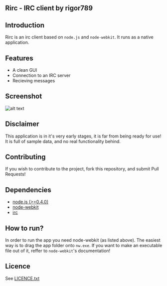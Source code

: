 ## Rirc - IRC client by rigor789

## Introduction

Rirc is an irc client based on `node.js` and `node-webkit`. It runs as a native application.

## Features

* A clean GUI
* Connection to an IRC server
* Recieving messages

## Screenshot

![alt text](https://github.com/rigor789/Rirc/raw/master/screenshot.png "Rirc - IRC client by rigor789")

## Disclaimer

This application is in it's very early stages, it is far from being ready for use! It is full of sample data, and no real functionality behind.

## Contributing

If you wish to contribute to the project, fork this repository, and submit Pull Requests!

## Dependencies

* [node.js (>=0.4.0)](http://nodejs.org/)
* [node-webkit](https://github.com/rogerwang/node-webkit)
* [irc](https://github.com/martynsmith/node-irc/tree/0.3.x)

## How to run?

In order to run the app you need node-webkit (as listed above). The easiest way is to drag the app folder onto `nw.exe`. If you want to make an executable file out of it, reffer to `node-webkit`'s documentation!

## Licence

See [LICENCE.txt](LICENSE.txt)